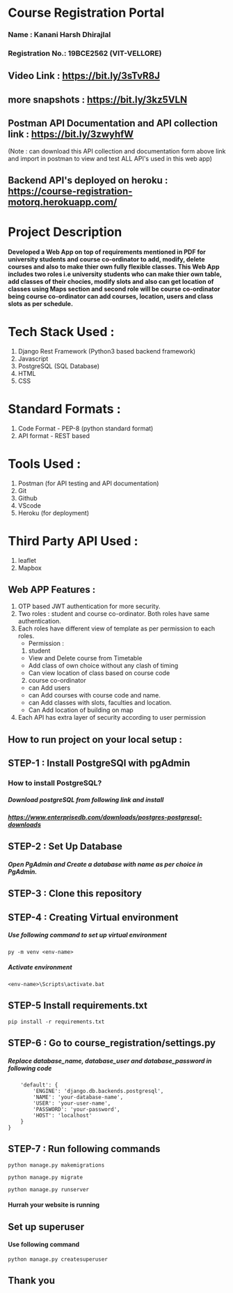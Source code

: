 # Course Registration Portal

### Name : Kanani Harsh Dhirajlal
### Registration No.: 19BCE2562 (VIT-VELLORE)
## Video Link : https://bit.ly/3sTvR8J
## more snapshots : https://bit.ly/3kz5VLN
## Postman API Documentation and API collection link : https://bit.ly/3zwyhfW
(Note : can download this API collection and documentation form above link and import in postman to view and test ALL API's used in this web app)

## Backend API's deployed on heroku : https://course-registration-motorq.herokuapp.com/

# Project Description
#### Developed a Web App on top of requirements mentioned in PDF for university students and course co-ordinator to add, modify, delete courses and also to make thier own fully flexible classes. This Web App includes two roles i.e university students who can make thier own table, add classes of their chocies, modify slots and also can get location of classes using Maps section and second role will be course co-ordinator being course co-ordinator can add courses, location, users and class slots as per schedule.

# Tech Stack Used :
1. Django Rest Framework (Python3 based backend framework)
2. Javascript
3. PostgreSQL (SQL Database)
4. HTML
5. CSS

# Standard Formats :
1. Code Format - PEP-8 (python standard format)
2. API format - REST based

# Tools Used :
1. Postman (for API testing and API documentation)
2. Git
3. Github
4. VScode
5. Heroku (for deployment)

# Third Party API Used :
1. leaflet
2. Mapbox

## Web APP Features :
1. OTP based JWT authentication for more security.
2. Two roles : student and course co-ordinator. Both roles have same authentication.
3. Each roles have different view of template as per permission to each roles.
   - Permission : 
   1. student
   - View and Delete course from Timetable
   - Add class of own choice without any clash of timing
   - Can view location of class based on course code
   2. course co-ordinator
   - can Add users
   - can Add courses with course code and name.
   - can Add classes with slots, faculties and location.
   - Can Add location of building on map
4. Each API has extra layer of security according to user permission
   

## How to run project on your local setup :
## STEP-1 : Install PostgreSQl with pgAdmin
### How to install PostgreSQL?
##### Download postgreSQL from following link and install 
##### https://www.enterprisedb.com/downloads/postgres-postgresql-downloads

## STEP-2 : Set Up Database 
##### Open PgAdmin and Create a database with name as per choice in PgAdmin.

## STEP-3 : Clone this repository

## STEP-4 : Creating Virtual environment
##### Use following command to set up virtual environment
```py -m venv <env-name>```
##### Activate environment
```<env-name>\Scripts\activate.bat```

## STEP-5 Install requirements.txt
```pip install -r requirements.txt```

## STEP-6 : Go to course_registration/settings.py
##### Replace database_name, database_user and database_password in following code

```DATABASES = {
    'default': {
        'ENGINE': 'django.db.backends.postgresql',
        'NAME': 'your-database-name',
        'USER': 'your-user-name',
        'PASSWORD': 'your-password',
        'HOST': 'localhost'
    }
} 
```

## STEP-7 : Run following commands
```python manage.py makemigrations```

```python manage.py migrate```

```python manage.py runserver```

#### Hurrah your website is running


## Set up superuser
#### Use following command
```python manage.py createsuperuser```

## Thank you


